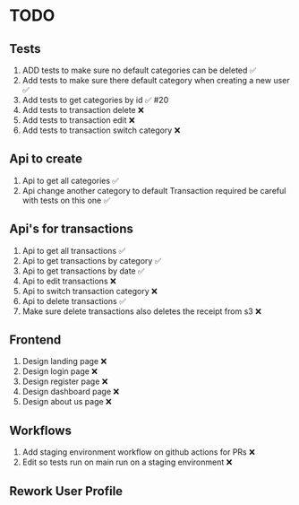 # TODO

## Tests

1. ADD tests to make sure no default categories can be deleted ✅
2. Add tests to make sure there default category when creating a new user ✅
3. Add tests to get categories by id ✅ #20
4. Add tests to transaction delete ❌
5. Add tests to transaction edit ❌
6. Add tests to transaction switch category ❌

## Api to create

1. Api to get all categories ✅
2. Api change another category to default Transaction required be careful with tests on this one ✅

## Api's for transactions

1. Api to get all transactions ✅
2. Api to get transactions by category ✅
3. Api to get transactions by date ✅
4. Api to edit transactions ❌
5. Api to switch transaction category ❌
6. Api to delete transactions ✅
7. Make sure delete transactions also deletes the receipt from s3 ❌

## Frontend

1. Design landing page ❌
2. Design login page ❌
3. Design register page ❌
4. Design dashboard page ❌
5. Design about us page ❌

## Workflows

1. Add staging environment workflow on github actions for PRs ❌
2. Edit so tests run on main run on a staging environment ❌

## Rework User Profile
